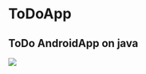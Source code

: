 # ToDoApp

ToDo AndroidApp on java
---
![](https://img.shields.io/tokei/lines/github/cppshizoidS/Java)
